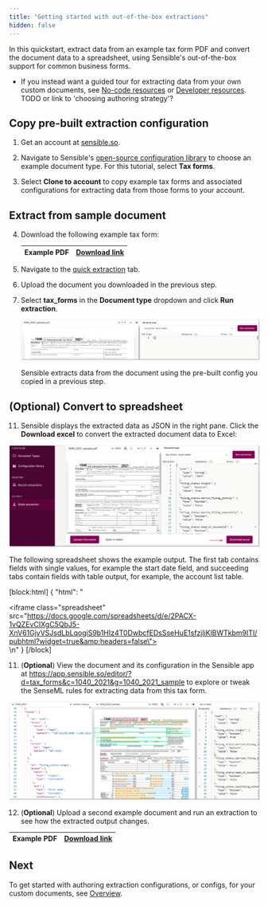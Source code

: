 ```yaml
---
title: "Getting started with out-of-the-box extractions"
hidden: false
---
```


In this quickstart, extract data from an example tax form PDF and convert the document data to a spreadsheet, using Sensible's out-of-the-box support for common business forms. 

- If you instead want a guided tour for extracting data from your own custom documents, see [No-code resources](doc:no-code) or [Developer resources](doc:developer). TODO or link to 'choosing authoring strategy'?

Copy pre-built extraction configuration
----

1. Get an account at [sensible.so](https://app.sensible.so/register).

2. Navigate to Sensible's [open-source configuration library](https://app.sensible.so/library/) to choose an example document type. For this tutorial, select **Tax forms**.

3. Select **Clone to account** to copy example tax forms and associated configurations for extracting data from those forms to your account.

Extract from sample document
----

4. Download the following example tax form: 

   | Example PDF | [Download link](https://github.com/sensible-hq/sensible-configuration-library/raw/main/tax_forms/1040/2021/1040_2021_sample.pdf) |
   | ----------- | ------------------------------------------------------------ |

5. Navigate to the [quick extraction](https://app.sensible.so/quick-extraction/) tab.

6. Upload the document you downloaded in the previous step.

7. Select **tax_forms** in the **Document type** dropdown and click **Run extraction**.

   ![Click to enlarge](https://raw.githubusercontent.com/sensible-hq/sensible-docs/main/readme-sync/assets/v0/images/final/quickstart_excel_1.png)

   Sensible extracts data from the document using the pre-built config you copied in a previous step. 

(Optional) Convert to spreadsheet
----


11. Sensible displays the extracted data as JSON in the right pane. Click the **Download excel** to convert the extracted document data to Excel:

![Click to enlarge](https://raw.githubusercontent.com/sensible-hq/sensible-docs/main/readme-sync/assets/v0/images/final/quickstart_excel_2.png)

  The following spreadsheet shows the example output. The first tab contains fields with single values, for example the start date field, and succeeding tabs contain fields with table output, for example, the account list table. 



[block:html]
{
  "html": "<div><iframe class=\"spreadsheet\"  src=\"https://docs.google.com/spreadsheets/d/e/2PACX-1vQZEvCIXgC5QbJ5-XnV61GjyVSJsdLbLqogiS9b1HIz4T0DwbcfEDsSseHuE1sfzjliKlBWTkbm9ITI/pubhtml?widget=true&amp;headers=false\"></iframe></div>\n<style>.spreadsheet{width:100%;height:200px}</style>"
}
[/block]

11. (**Optional**) View the document and its configuration in the Sensible app at https://app.sensible.so/editor/?d=tax_forms&c=1040_2021&g=1040_2021_sample to explore or tweak the SenseML rules for extracting data from this tax form.

![Click to enlarge](https://raw.githubusercontent.com/sensible-hq/sensible-docs/main/readme-sync/assets/v0/images/final/quickstart_excel_3.png)



12. (**Optional**) Upload a second example document and run an extraction to see how the extracted output changes. 

   | Example PDF | [Download link](https://github.com/sensible-hq/sensible-configuration-library/raw/main/tax_forms/1040/2021/senior_1040_2021_sample.pdf) |
   | ----------- | ------------------------------------------------------------ |


Next
----

To get started with authoring extraction configurations, or configs, for your custom documents, see [Overview](doc:overview).

